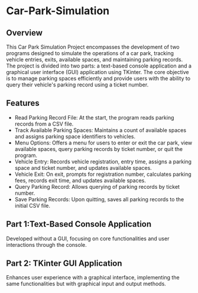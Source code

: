 # Car-Park-Simulation

## Overview

This Car Park Simulation Project encompasses the development of two programs designed to simulate the operations of a car park, tracking vehicle entries, exits, available spaces, and maintaining parking records. The project is divided into two parts: a text-based console application and a graphical user interface (GUI) application using TKinter. The core objective is to manage parking spaces efficiently and provide users with the ability to query their vehicle's parking record using a ticket number.

## Features

* Read Parking Record File: At the start, the program reads parking records from a CSV file.
* Track Available Parking Spaces: Maintains a count of available spaces and assigns parking space identifiers to vehicles.
* Menu Options: Offers a menu for users to enter or exit the car park, view available spaces, query parking records by ticket number, or quit the program.
* Vehicle Entry: Records vehicle registration, entry time, assigns a parking space and ticket number, and updates available spaces.
* Vehicle Exit: On exit, prompts for registration number, calculates parking fees, records exit time, and updates available spaces.
* Query Parking Record: Allows querying of parking records by ticket number.
* Save Parking Records: Upon quitting, saves all parking records to the initial CSV file.

## Part 1:Text-Based Console Application

Developed without a GUI, focusing on core functionalities and user interactions through the console.

## Part 2: TKinter GUI Application

Enhances user experience with a graphical interface, implementing the same functionalities but with graphical input and output methods.
